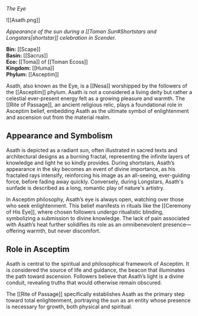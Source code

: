 _The Eye_

![[Asath.png]]

_Appearance of the sun during a [[Toman Sun#Shortstars and Longstars|shortstar]] celebration in Scender._

**Bin:** [[Scape]]  
**Basin:** [[Sacrus]]  
**Eco:** [[Toma]] of [[Toman Ecoss]]  
**Kingdom:** [[Huma]]  
**Phylum:** [[Asceptim]]

Asath, also known as the Eye, is a [[Nesa]] worshipped by the followers of the [[Asceptim]] phylum. Asath is not a considered a living deity but rather a celestial ever-present energy felt as a growing pleasure and warmth. The [[Rite of Passage]], an ancient religious relic, plays a foundational role in Asceptim belief, embedding Asath as the ultimate symbol of enlightenment and ascension out from the material realm.

## Appearance and Symbolism

Asath is depicted as a radiant sun, often illustrated in sacred texts and architectural designs as a burning fractal, representing the infinite layers of knowledge and light he so kindly provides. During shortstars, Asath’s appearance in the sky becomes an event of divine importance, as his fractaled rays intensify, reinforcing his image as an all-seeing, ever-guiding force, before fading away quickly. Conversely, during Longstars, Asath's sunfade is described as a long, romantic play of nature's artistry. 

In Asceptim philosophy, Asath’s eye is always open, watching over those who seek enlightenment. This belief manifests in rituals like the [[Ceremony of His Eye]], where chosen followers undergo ritualistic blinding, symbolizing a submission to divine knowledge. The lack of pain associated with Asath’s heat further solidifies its role as an omnibenevolent presence—offering warmth, but never discomfort.

## Role in Asceptim

Asath is central to the spiritual and philosophical framework of Asceptim. It is considered the source of life and guidance, the beacon that illuminates the path toward ascension. Followers believe that Asath’s light is a divine conduit, revealing truths that would otherwise remain obscured.

The [[Rite of Passage]] specifically establishes Asath as the primary step toward total enlightenment, portraying the sun as an entity whose presence is necessary for growth, both physical and spiritual.

